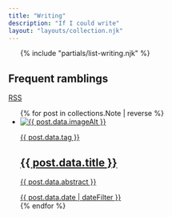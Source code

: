 ```yaml
---
title: "Writing"
description: "If I could write"
layout: "layouts/collection.njk"
---
```


<ul class="layout-grid--duo spacer-b--m">
  {% include "partials/list-writing.njk" %}
</ul>

<div class="section-header">
  <h2 class="header--title">Frequent ramblings</h2>
  <div class="header--meta">
    <a class="link--pill link--rss" href="{{ site.url }}/feed.xml">RSS</a>
  </div>
</div>

<ul class="post-list spacer-b--m">
  {% for post in collections.Note | reverse %}
    <li class="post-teaser">
      <a class="post-teaser--link" href="{{ post.url }}">
          <img class="post-teaser--thumb" src="{{ post.data.image }}" alt="{{ post.data.imageAlt }}">
        <div class="post-teaser--data">
          <div class="post-teaser--title">
            <p>{{ post.data.tag }}</p>
            <h2>{{ post.data.title }}</h2>
            <p>{{ post.data.abstract }}</p>
          </div>
          <date class="post-teaser--date">{{ post.data.date | dateFilter }}</date>
        </div>
      </a>
    </li>
  {% endfor %}
</ul>